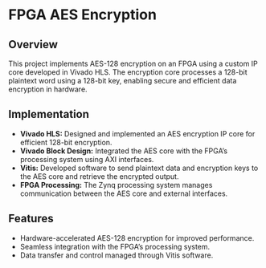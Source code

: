 # FPGA AES Encryption

## Overview
This project implements AES-128 encryption on an FPGA using a custom IP core developed in Vivado HLS. The encryption core processes a 128-bit plaintext word using a 128-bit key, enabling secure and efficient data encryption in hardware.

## Implementation
- **Vivado HLS:** Designed and implemented an AES encryption IP core for efficient 128-bit encryption.
- **Vivado Block Design:** Integrated the AES core with the FPGA’s processing system using AXI interfaces.
- **Vitis:** Developed software to send plaintext data and encryption keys to the AES core and retrieve the encrypted output.
- **FPGA Processing:** The Zynq processing system manages communication between the AES core and external interfaces.

## Features
- Hardware-accelerated AES-128 encryption for improved performance.
- Seamless integration with the FPGA’s processing system.
- Data transfer and control managed through Vitis software.
